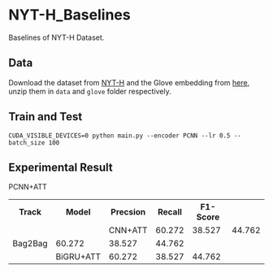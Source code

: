 # NYT-H_Baselines
Baselines of NYT-H Dataset.

## Data
Download the dataset from [NYT-H](https://github.com/Spico197/NYT-H) and the Glove embedding from [here](http://nlp.stanford.edu/data/glove.6B.zip), unzip them in `data` and `glove` folder respectively.

## Train and Test
```
CUDA_VISIBLE_DEVICES=0 python main.py --encoder PCNN --lr 0.5 --batch_size 100
```

## Experimental Result

<table align="middle">
    <tr>
        <th> Track </th><th> Model </th><th> Precsion </th> <th> Recall </th> <th> F1-Score </th>
    </tr>
    <tr>
        <td rowspan="3"> Bag2Bag </td><td> </td><td> CNN+ATT </td><td> 60.272 </td><td> 38.527 </td><td> 44.762 </td>
    </tr>
    <tr>
        PCNN+ATT </td><td> 60.272 </td><td> 38.527 </td><td> 44.762 </td>
    </tr>
    <tr>
        </td><td> BiGRU+ATT </td><td> 60.272 </td><td> 38.527 </td><td> 44.762 </td>
    </tr>
</table>


